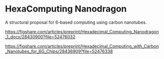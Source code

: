 # HexaComputing Nanodragon

A structural proposal for 6-based computing using carbon nanotubes.

https://figshare.com/articles/preprint/Hexadecimal_Computing_Nanodragon_1_docx/28430900?file=52476032

https://figshare.com/articles/preprint/Hexadecimal_Computing_with_Carbon_Nanotubes_for_6G_Chips/28436909?file=52476338
